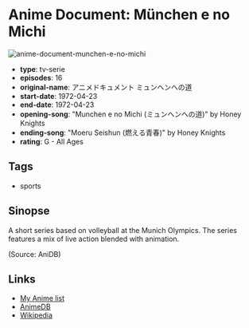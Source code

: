 # Anime Document: München e no Michi

![anime-document-munchen-e-no-michi](https://cdn.myanimelist.net/images/anime/10/53859.jpg)

-   **type**: tv-serie
-   **episodes**: 16
-   **original-name**: アニメドキュメント ミュンヘンへの道
-   **start-date**: 1972-04-23
-   **end-date**: 1972-04-23
-   **opening-song**: "Munchen e no Michi (ミュンヘンへの道)" by Honey Knights
-   **ending-song**: "Moeru Seishun (燃える青春)" by Honey Knights
-   **rating**: G - All Ages

## Tags

-   sports

## Sinopse

A short series based on volleyball at the Munich Olympics. The series features a mix of live action blended with animation.

(Source: AniDB)

## Links

-   [My Anime list](https://myanimelist.net/anime/20237/Anime_Document__M%C3%BCnchen_e_no_Michi)
-   [AnimeDB](http://anidb.info/perl-bin/animedb.pl?show=anime&aid=5064)
-   [Wikipedia](http://ja.wikipedia.org/wiki/%E3%83%9F%E3%83%A5%E3%83%B3%E3%83%98%E3%83%B3%E3%81%B8%E3%81%AE%E9%81%93)
